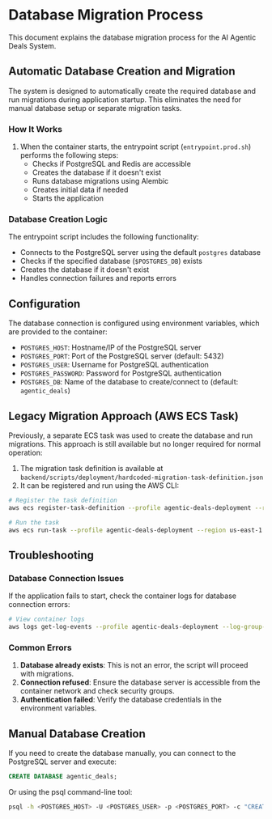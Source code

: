 # Database Migration Process

This document explains the database migration process for the AI Agentic Deals System.

## Automatic Database Creation and Migration

The system is designed to automatically create the required database and run migrations during application startup. This eliminates the need for manual database setup or separate migration tasks.

### How It Works

1. When the container starts, the entrypoint script (`entrypoint.prod.sh`) performs the following steps:
   - Checks if PostgreSQL and Redis are accessible
   - Creates the database if it doesn't exist
   - Runs database migrations using Alembic
   - Creates initial data if needed
   - Starts the application

### Database Creation Logic

The entrypoint script includes the following functionality:

- Connects to the PostgreSQL server using the default `postgres` database
- Checks if the specified database (`$POSTGRES_DB`) exists
- Creates the database if it doesn't exist
- Handles connection failures and reports errors

## Configuration

The database connection is configured using environment variables, which are provided to the container:

- `POSTGRES_HOST`: Hostname/IP of the PostgreSQL server
- `POSTGRES_PORT`: Port of the PostgreSQL server (default: 5432)
- `POSTGRES_USER`: Username for PostgreSQL authentication
- `POSTGRES_PASSWORD`: Password for PostgreSQL authentication
- `POSTGRES_DB`: Name of the database to create/connect to (default: `agentic_deals`)

## Legacy Migration Approach (AWS ECS Task)

Previously, a separate ECS task was used to create the database and run migrations. This approach is still available but no longer required for normal operation:

1. The migration task definition is available at `backend/scripts/deployment/hardcoded-migration-task-definition.json`
2. It can be registered and run using the AWS CLI:

```bash
# Register the task definition
aws ecs register-task-definition --profile agentic-deals-deployment --region us-east-1 --cli-input-json file://backend/scripts/deployment/hardcoded-migration-task-definition.json

# Run the task
aws ecs run-task --profile agentic-deals-deployment --region us-east-1 --cluster agentic-deals-cluster --task-definition agentic-deals-migrations:latest --launch-type FARGATE --network-configuration "awsvpcConfiguration={subnets=[subnet-ids],securityGroups=[sg-ids],assignPublicIp=DISABLED}"
```

## Troubleshooting

### Database Connection Issues

If the application fails to start, check the container logs for database connection errors:

```bash
# View container logs
aws logs get-log-events --profile agentic-deals-deployment --log-group-name /ecs/agentic-deals-service --log-stream-name <log-stream-name>
```

### Common Errors

1. **Database already exists**: This is not an error, the script will proceed with migrations.
2. **Connection refused**: Ensure the database server is accessible from the container network and check security groups.
3. **Authentication failed**: Verify the database credentials in the environment variables.

## Manual Database Creation

If you need to create the database manually, you can connect to the PostgreSQL server and execute:

```sql
CREATE DATABASE agentic_deals;
```

Or using the psql command-line tool:

```bash
psql -h <POSTGRES_HOST> -U <POSTGRES_USER> -p <POSTGRES_PORT> -c "CREATE DATABASE agentic_deals;"
``` 